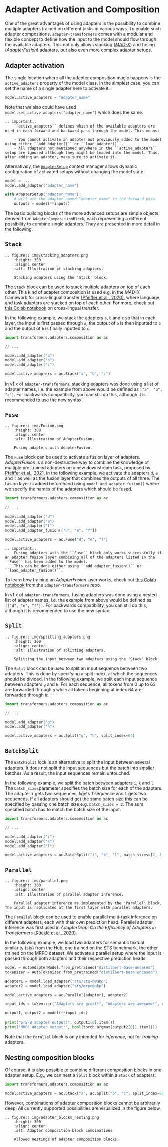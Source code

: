 # Adapter Activation and Composition

One of the great advantages of using adapters is the possibility to combine multiple adapters trained on different tasks in various ways.
To enable such adapter compositions, `adapter-transformers` comes with a modular and flexible concept to define how the input to the model should flow through the available adapters.
This not only allows stacking ([_MAD-X_](https://arxiv.org/pdf/2005.00052.pdf)) and fusing ([_AdapterFusion_](https://arxiv.org/pdf/2005.00247.pdf)) adapters, but also even more complex adapter setups.

## Adapter activation

The single location where all the adapter composition magic happens is the `active_adapters` property of the model class.
In the simplest case, you can set the name of a single adapter here to activate it:
```python
model.active_adapters = "adapter_name"
```

Note that we also could have used `model.set_active_adapters("adapter_name")` which does the same.

```eval_rst
.. important::
    ``active_adapters`` defines which of the available adapters are used in each forward and backward pass through the model. This means:

    - You cannot activate an adapter not previously added to the model using either ``add_adapter()`` or ``load_adapter()``.
    - All adapters not mentioned anywhere in the ``active_adapters`` setup are ignored although they might be loaded into the model. Thus, after adding an adapter, make sure to activate it.
```

Alternatively, the [`AdapterSetup`](classes/adapter_config.html#transformers.AdapterSetup) context manager allows dynamic configuration of activated setups without changing the model state:

```python
model = ...
model.add_adapter("adapter_name")

with AdapterSetup("adapter_name"):
    # will use the adapter named "adapter_name" in the forward pass
    outputs = model(**inputs)
```

The basic building blocks of the more advanced setups are simple objects derived from `AdapterCompositionBlock`,
each representing a different possibility to combine single adapters.
They are presented in more detail in the following.

## `Stack`

```eval_rst
.. figure:: img/stacking_adapters.png
    :height: 300
    :align: center
    :alt: Illustration of stacking adapters.

    Stacking adapters using the 'Stack' block.
```

The `Stack` block can be used to stack multiple adapters on top of each other.
This kind of adapter composition is used e.g. in the _MAD-X_ framework for cross-lingual transfer [(Pfeiffer et al., 2020)](https://arxiv.org/pdf/2005.00052.pdf), where language and task adapters are stacked on top of each other.
For more, check out [this Colab notebook](https://colab.research.google.com/github/Adapter-Hub/adapter-transformers/blob/master/notebooks/04_Cross_Lingual_Transfer.ipynb) on cross-lingual transfer.

In the following example, we stack the adapters `a`, `b` and `c` so that in each layer, the input is first passed through `a`, the output of `a` is then inputted to `b` and the output of `b` is finally inputted to `c`.

```python
import transformers.adapters.composition as ac

// ...

model.add_adapter("a")
model.add_adapter("b")
model.add_adapter("c")

model.active_adapters = ac.Stack("a", "b", "c")
```

In v1.x of `adapter-transformers`, stacking adapters was done using a list of adapter names, i.e. the example from above would be defined as `["a", "b", "c"]`.
For backwards compatibility, you can still do this, although it is recommended to use the new syntax.

## `Fuse`

```eval_rst
.. figure:: img/Fusion.png
    :height: 300
    :align: center
    :alt: Illustration of AdapterFusion.

    Fusing adapters with AdapterFusion.
```

The `Fuse` block can be used to activate a fusion layer of adapters.
_AdapterFusion_ is a non-destructive way to combine the knowledge of multiple pre-trained adapters on a new downstream task, proposed by [Pfeiffer et al., 2021](https://arxiv.org/pdf/2005.00247.pdf).
In the following example, we activate the adapters `d`, `e` and `f` as well as the fusion layer that combines the outputs of all three.
The fusion layer is added beforehand using `model.add_adapter_fusion()` where we specify the names of the adapters which should be fused.

```python
import transformers.adapters.composition as ac

// ...

model.add_adapter("d")
model.add_adapter("e")
model.add_adapter("f")
model.add_adapter_fusion(["d", "e", "f"])

model.active_adapters = ac.Fuse("d", "e", "f")
```

```eval_rst
.. important::
    Fusing adapters with the ``Fuse`` block only works successfully if an adapter fusion layer combining all of the adapters listed in the ``Fuse`` has been added to the model.
    This can be done either using ``add_adapter_fusion()`` or ``load_adapter_fusion()``.
```

To learn how training an _AdapterFusion_ layer works, check out [this Colab notebook](https://colab.research.google.com/github/Adapter-Hub/adapter-transformers/blob/master/notebooks/03_Adapter_Fusion.ipynb) from the `adapter-transformers` repo.

In v1.x of `adapter-transformers`, fusing adapters was done using a nested list of adapter names, i.e. the example from above would be defined as `[["d", "e", "f"]]`.
For backwards compatibility, you can still do this, although it is recommended to use the new syntax.

## `Split`

```eval_rst
.. figure:: img/splitting_adapters.png
    :height: 300
    :align: center
    :alt: Illustration of splitting adapters.

    Splitting the input between two adapters using the 'Stack' block.
```

The `Split` block can be used to split an input sequence between two adapters.
This is done by specifying a split index, at which the sequences should be divided.
In the following example, we split each input sequence between adapters `g` and `h`.
For each sequence, all tokens from 0 up to 63 are forwarded through `g` while all tokens beginning at index 64 are forwarded through `h`:

```python
import transformers.adapters.composition as ac

// ...

model.add_adapter("g")
model.add_adapter("h")

model.active_adapters = ac.Split("g", "h", split_index=64)
```

## `BatchSplit`
The `BatchSplit` lock is an alternative to split the input between several adapters. It does not split the input sequences but the 
batch into smaller batches. As a result, the input sequences remain untouched. 

In the following example, we split the batch between adapters `i`, `k` and `l`. The `batch_sizes`parameter specifies 
the batch size for each of the adapters. The adapter `i` gets two sequences, `k`gets 1 sequence and `l` gets two sequences.
If all adapters should get the same batch size this can be specified by passing one batch size e.g. `batch_sizes = 2`. The sum
specified batch has to match the batch size of the input.
```python
import transformers.adapters.composition as ac

// ...

model.add_adapter("i")
model.add_adapter("k")
model.add_adapter("l")

model.active_adapters = ac.BatchSplit("i", "k", "l", batch_sizes=[2, 1, 2])

```

## `Parallel`

```eval_rst
.. figure:: img/parallel.png
    :height: 300
    :align: center
    :alt: Illustration of parallel adapter inference.

    Parallel adapter inference as implemented by the 'Parallel' block. The input is replicated at the first layer with parallel adapters.
```

The `Parallel` block can be used to enable parallel multi-task inference on different adapters, each with their own prediction head.
Parallel adapter inference was first used in _AdapterDrop: On the Efficiency of Adapters in Transformers_ [(Rücklé et al., 2020)](https://arxiv.org/pdf/2010.11918.pdf).

In the following example, we load two adapters for semantic textual similarity (sts) from the Hub, one trained on the STS benchmark, the other trained on the MRPC dataset.
We activate a parallel setup where the input is passed through both adapters and their respective prediction heads.

```python
model = AutoAdapterModel.from_pretrained("distilbert-base-uncased")
tokenizer = AutoTokenizer.from_pretrained("distilbert-base-uncased")

adapter1 = model.load_adapter("sts/sts-b@ukp")
adapter2 = model.load_adapter("sts/mrpc@ukp")

model.active_adapters = ac.Parallel(adapter1, adapter2)

input_ids = tokenizer("Adapters are great!", "Adapters are awesome!", return_tensors="pt")

output1, output2 = model(**input_ids)

print("STS-B adapter output:", output1[0].item())
print("MRPC adapter output:", bool(torch.argmax(output2[0]).item()))
```

Note that the `Parallel` block is only intended for _inference_, not for _training_ adapters.

## Nesting composition blocks

Of course, it is also possible to combine different composition blocks in one adapter setup.
E.g., we can nest a `Split` block within a `Stack` of adapters:

```python
import transformers.adapters.composition as ac

model.active_adapters = ac.Stack("a", ac.Split("b", "c", split_index=60))
```

However, combinations of adapter composition blocks cannot be arbitrarily deep. All currently supported possibilities are visualized in the figure below. 

```eval_rst
.. figure:: img/adapter_blocks_nesting.png
    :height: 300
    :align: center
    :alt: Adapter composition block combinations

    Allowed nestings of adapter composition blocks.
```
